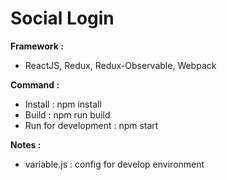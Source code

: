 Social Login
===========
**Framework :**
- ReactJS, Redux, Redux-Observable, Webpack

**Command  :**
- Install : npm install
- Build : npm run build
- Run for development : npm start

**Notes :**
- variable.js : config for develop environment

